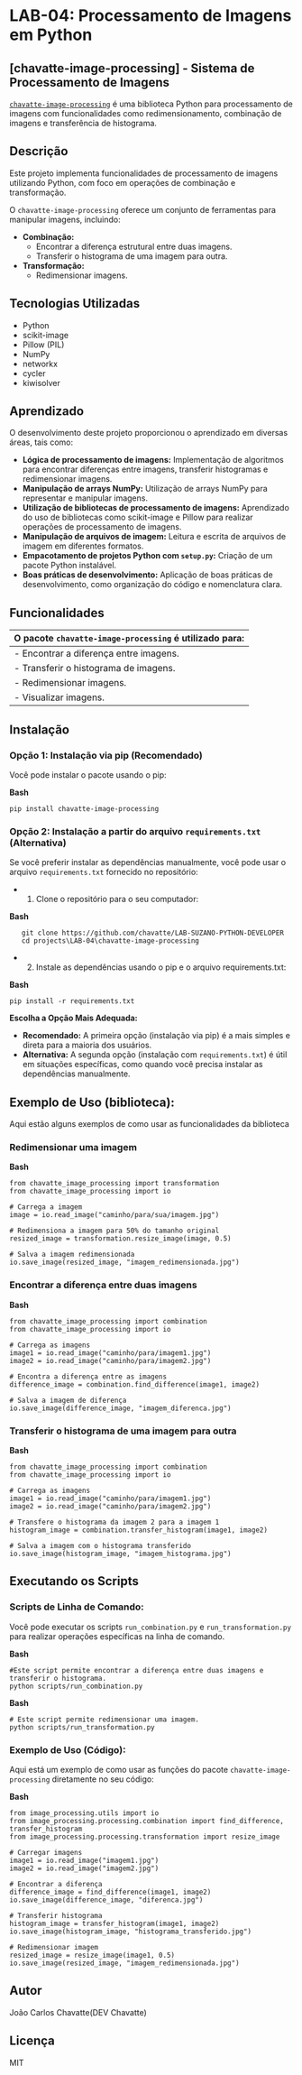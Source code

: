 # LAB-04: Processamento de Imagens em Python

## [chavatte-image-processing] - Sistema de Processamento de Imagens

[`chavatte-image-processing`](https://pypi.org/project/chavatte-image-processing/) é uma biblioteca Python para processamento de imagens com funcionalidades como redimensionamento, combinação de imagens e transferência de histograma.

## Descrição

Este projeto implementa funcionalidades de processamento de imagens utilizando Python, com foco em operações de combinação e transformação.

O `chavatte-image-processing` oferece um conjunto de ferramentas para manipular imagens, incluindo:

* **Combinação:**
    * Encontrar a diferença estrutural entre duas imagens.
    * Transferir o histograma de uma imagem para outra.
* **Transformação:**
    * Redimensionar imagens.

## Tecnologias Utilizadas

* Python
* scikit-image
* Pillow (PIL)
* NumPy
* networkx
* cycler
* kiwisolver

## Aprendizado

O desenvolvimento deste projeto proporcionou o aprendizado em diversas áreas, tais como:

* **Lógica de processamento de imagens:** Implementação de algoritmos para encontrar diferenças entre imagens, transferir histogramas e redimensionar imagens.
* **Manipulação de arrays NumPy:** Utilização de arrays NumPy para representar e manipular imagens.
* **Utilização de bibliotecas de processamento de imagens:** Aprendizado do uso de bibliotecas como scikit-image e Pillow para realizar operações de processamento de imagens.
* **Manipulação de arquivos de imagem:** Leitura e escrita de arquivos de imagem em diferentes formatos.
* **Empacotamento de projetos Python com `setup.py`:** Criação de um pacote Python instalável.
* **Boas práticas de desenvolvimento:** Aplicação de boas práticas de desenvolvimento, como organização do código e nomenclatura clara.


## Funcionalidades

| O pacote `chavatte-image-processing` é utilizado para: |
| :---------------------------------- |
| -   Encontrar a diferença entre imagens. |
| -   Transferir o histograma de imagens. |
| -   Redimensionar imagens.           |
| -   Visualizar imagens.              |

## Instalação

### Opção 1: Instalação via pip (Recomendado)

Você pode instalar o pacote usando o pip:

**Bash**

```
pip install chavatte-image-processing
```

### Opção 2: Instalação a partir do arquivo `requirements.txt` (Alternativa)

Se você preferir instalar as dependências manualmente, você pode usar o arquivo `requirements.txt` fornecido no repositório:

* 1. Clone o repositório para o seu computador:

**Bash**

```
   git clone https://github.com/chavatte/LAB-SUZANO-PYTHON-DEVELOPER
   cd projects\LAB-04\chavatte-image-processing
```

* 2. Instale as dependências usando o pip e o arquivo requirements.txt:

**Bash**

```
pip install -r requirements.txt
```

**Escolha a Opção Mais Adequada:**

* **Recomendado:** A primeira opção (instalação via pip) é a mais simples e direta para a maioria dos usuários.
* **Alternativa:** A segunda opção (instalação com `requirements.txt`) é útil em situações específicas, como quando você precisa instalar as dependências manualmente.


## Exemplo de Uso (biblioteca):

Aqui estão alguns exemplos de como usar as funcionalidades da biblioteca

### Redimensionar uma imagem

**Bash**

```
from chavatte_image_processing import transformation
from chavatte_image_processing import io

# Carrega a imagem
image = io.read_image("caminho/para/sua/imagem.jpg")

# Redimensiona a imagem para 50% do tamanho original
resized_image = transformation.resize_image(image, 0.5)

# Salva a imagem redimensionada
io.save_image(resized_image, "imagem_redimensionada.jpg")
```

### Encontrar a diferença entre duas imagens

**Bash**

```
from chavatte_image_processing import combination
from chavatte_image_processing import io

# Carrega as imagens
image1 = io.read_image("caminho/para/imagem1.jpg")
image2 = io.read_image("caminho/para/imagem2.jpg")

# Encontra a diferença entre as imagens
difference_image = combination.find_difference(image1, image2)

# Salva a imagem de diferença
io.save_image(difference_image, "imagem_diferenca.jpg")
```

### Transferir o histograma de uma imagem para outra

**Bash**

```
from chavatte_image_processing import combination
from chavatte_image_processing import io

# Carrega as imagens
image1 = io.read_image("caminho/para/imagem1.jpg")
image2 = io.read_image("caminho/para/imagem2.jpg")

# Transfere o histograma da imagem 2 para a imagem 1
histogram_image = combination.transfer_histogram(image1, image2)

# Salva a imagem com o histograma transferido
io.save_image(histogram_image, "imagem_histograma.jpg")
```

## Executando os Scripts

### Scripts de Linha de Comando:

Você pode executar os scripts `run_combination.py` e `run_transformation.py` para realizar operações específicas na linha de comando.

**Bash**

```
#Este script permite encontrar a diferença entre duas imagens e transferir o histograma.
python scripts/run_combination.py
````

**Bash**

```
# Este script permite redimensionar uma imagem.
python scripts/run_transformation.py
````

### Exemplo de Uso (Código):
Aqui está um exemplo de como usar as funções do pacote `chavatte-image-processing` diretamente no seu código:

**Bash**

```
from image_processing.utils import io
from image_processing.processing.combination import find_difference, transfer_histogram
from image_processing.processing.transformation import resize_image

# Carregar imagens
image1 = io.read_image("imagem1.jpg")
image2 = io.read_image("imagem2.jpg")

# Encontrar a diferença
difference_image = find_difference(image1, image2)
io.save_image(difference_image, "diferenca.jpg")

# Transferir histograma
histogram_image = transfer_histogram(image1, image2)
io.save_image(histogram_image, "histograma_transferido.jpg")

# Redimensionar imagem
resized_image = resize_image(image1, 0.5)
io.save_image(resized_image, "imagem_redimensionada.jpg")
```

## Autor
João Carlos Chavatte(DEV Chavatte)

## Licença
MIT